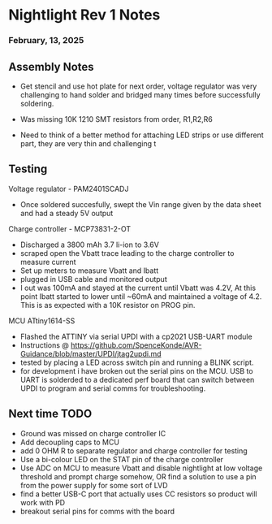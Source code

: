 # Nightlight Rev 1 Notes
### February, 13, 2025

## Assembly  Notes

- Get stencil and use hot plate for next order, voltage regulator was very challenging to hand solder and bridged many times before successfully soldering. 

- Was missing 10K 1210 SMT resistors from order, R1,R2,R6

- Need to think of a better method for attaching LED strips or use different part, they are very thin and challenging t

## Testing

Voltage regulator - PAM2401SCADJ
- Once soldered succesfully, swept the Vin range given by the data sheet and had a steady 5V output

Charge controller - MCP73831-2-OT
- Discharged a 3800 mAh 3.7 li-ion to 3.6V 
- scraped open the Vbatt trace leading to the charge controller to measure current
- Set up meters to measure Vbatt and Ibatt
- plugged in USB cable and monitored output 
- I out was 100mA and stayed at the current until Vbatt was 4.2V, At this point Ibatt started to lower until ~60mA and maintained a voltage of 4.2. This is as expected with a 10K resistor on PROG pin. 

MCU ATtiny1614-SS
- Flashed the ATTINY via serial UPDI with a cp2021 USB-UART module
- Instructions @ https://github.com/SpenceKonde/AVR-Guidance/blob/master/UPDI/jtag2updi.md
- tested by placing a LED across switch pin and running a BLINK script.
- for development i have broken out the serial pins on the MCU. USB to UART is solderded to a dedicated perf board that can switch between UPDI to program and serial comms for troubleshooting. 

## Next time TODO

- Ground was missed on charge controller IC
- Add decoupling caps to MCU
- add 0 OHM R to separate regulator and charge controller for testing
- Use a bi-colour LED on the STAT pin of the charge controller
- Use ADC on MCU to measure Vbatt and disable nightlight at low voltage threshold and prompt charge somehow, OR find a solution to use a pin from the power supply for some sort of LVD
- find a better USB-C port that actually uses CC resistors so product will work with PD
- breakout serial pins for comms with the board